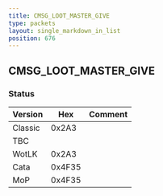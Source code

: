 ```yaml
---
title: CMSG_LOOT_MASTER_GIVE
type: packets
layout: single_markdown_in_list
position: 676
---
```


## CMSG_LOOT_MASTER_GIVE

### Status

Version    | Hex        | Comment
---------- | ---------- | ---------- 
Classic    | 0x2A3      | 
TBC        |            | 
WotLK      | 0x2A3      | 
Cata       | 0x4F35     | 
MoP        | 0x4F35     | 